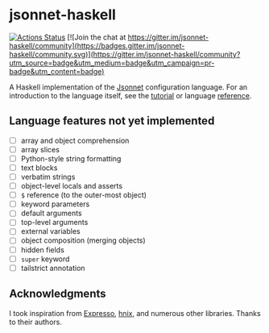 # jsonnet-haskell

[![Actions Status](https://github.com/moleike/jsonnet-haskell/workflows/build/badge.svg)](https://github.com/moleike/jsonnet-haskell/actions) [![Join the chat at https://gitter.im/jsonnet-haskell/community](https://badges.gitter.im/jsonnet-haskell/community.svg)](https://gitter.im/jsonnet-haskell/community?utm_source=badge&utm_medium=badge&utm_campaign=pr-badge&utm_content=badge)

A Haskell implementation of the [Jsonnet][jsonnet] configuration language. 
For an introduction to the language itself, see the [tutorial][tutorial] or language [reference][reference].

[jsonnet]: https://jsonnet.org/
[tutorial]: https://jsonnet.org/learning/tutorial.html
[reference]: https://jsonnet.org/ref/language.html

## Language features not yet implemented

- [ ] array and object comprehension
- [ ] array slices
- [ ] Python-style string formatting
- [ ] text blocks 
- [ ] verbatim strings
- [ ] object-level locals and asserts
- [ ] `$` reference (to the outer-most object)
- [ ] keyword parameters 
- [ ] default arguments
- [ ] top-level arguments
- [ ] external variables
- [ ] object composition (merging objects)
- [ ] hidden fields
- [ ] `super` keyword
- [ ] tailstrict annotation

[//]: # "Implementation overview"


## Acknowledgments
I took inspiration from [Expresso][Expresso], [hnix][hnix], and numerous other libraries. Thanks to their authors.

[Expresso]: https://github.com/willtim/Expresso
[hnix]: https://github.com/haskell-nix/hnix
